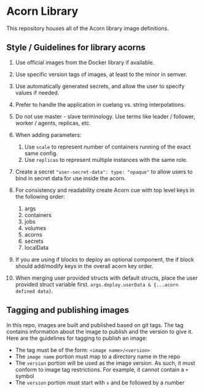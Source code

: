 # Acorn Library

This repository houses all of the Acorn library image definitions.

## Style / Guidelines for library acorns

1. Use official images from the Docker library if available.
1. Use specific version tags of images, at least to the minor in semver.
1. Use automatically generated secrets, and allow the user to specify values if needed.
1. Prefer to handle the application in cuelang vs. string interpolations.
1. Do not use master - slave terminology.  Use terms like leader / follower, worker / agents, replicas, etc.
1. When adding parameters:

      1. Use `scale` to represent number of containers running of the exact same config.
      1. Use `replicas` to represent multiple instances with the same role.

1. Create a secret `"user-secret-data": type: "opaque"` to allow users to bind in secret data for use inside the acorn.
1. For consistency and readability create Acorn cue with top level keys in the following order:

    1. args
    1. containers
    1. jobs
    1. volumes
    1. acorns
    1. secrets
    1. localData

1. If you are using if blocks to deploy an optional component, the if block should add/modify keys in the overall acorn key order.
1. When merging user provided structs with default structs, place the user provided struct variable first. `args.deploy.userData & {...acorn defined data}`.

## Tagging and publishing images

In this repo, images are built and published based on git tags. The tag contains information about the image to publish and the version to give it. Here are the guidelines for tagging to publish an image:
- The tag must be of the form: `<image name>/<version>`
- The `image name` portion must map to a directory name in the repo
- The `version` portion will be used as the image version. As such, it must conform to image tag restrictions. For example, it cannot contain a `+` symbol
- The `version` portion must start with `v` and be followed by a number
